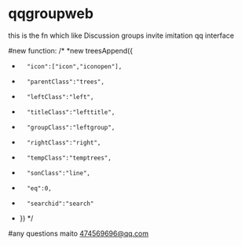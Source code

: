 # qqgroupweb
this is the fn which like Discussion groups invite imitation qq interface

#new function:
/*
 *new treesAppend({
*		"icon":["icon","iconopen"],
*		"parentClass":"trees",
*		"leftClass":"left",
*		"titleClass":"lefttitle",
*		"groupClass":"leftgroup",
*		"rightClass":"right",
*		"tempClass":"temptrees",
*		"sonClass":"line",
*		"eq":0,
*		"searchid":"search"
*	})
 */


#any questions maito 474569696@qq.com
